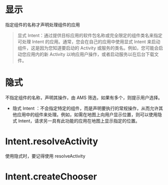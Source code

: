 # 显示
指定组件的名称才声明处理组件的应用
> 显式 Intent：通过提供目标应用的软件包名称或完全限定的组件类名来指定可处理 Intent 的应用。通常，您会在自己的应用中使用显式 Intent 来启动组件，这是因为您知道要启动的 Activity 或服务的类名。例如，您可能会启动您应用内的新 Activity 以响应用户操作，或者启动服务以在后台下载文件。

# 隐式
不指定组件的名称，声明其操作，由 AMS 筛选，如果有多个，则提示用户选择。

* 隐式 Intent ：不会指定特定的组件，而是声明要执行的常规操作，从而允许其他应用中的组件来处理。例如，如需在地图上向用户显示位置，则可以使用隐式 Intent，请求另一具有此功能的应用在地图上显示指定的位置。

# Intent.resolveActivity
使用隐式时，要记得使用  resolveActivity

# Intent.createChooser